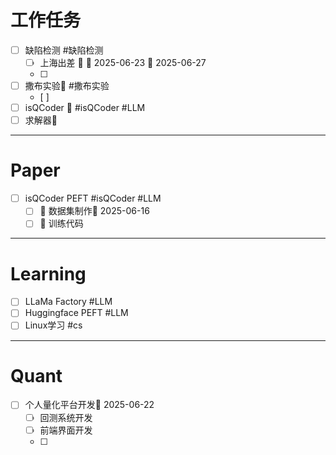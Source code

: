 
# 工作任务
- [ ] 缺陷检测 #缺陷检测
	- [ ] 上海出差 🔺 🛫 2025-06-23 📅 2025-06-27
	- [ ] 
- [ ] 撒布实验🔺  #撒布实验 
	- [ ] 
- [ ] isQCoder 🔼  #isQCoder #LLM 
- [ ] 求解器🔼 
---
# Paper

- [ ] isQCoder PEFT #isQCoder #LLM 
	- [ ] 🔼 数据集制作🛫 2025-06-16 
	- [ ] 🔼 训练代码
---
# Learning
- [ ] LLaMa Factory #LLM
- [ ] Huggingface PEFT #LLM
- [ ] Linux学习 #cs

---
# Quant
- [ ] 个人量化平台开发🛫 2025-06-22  
	- [ ] 回测系统开发
	- [ ] 前端界面开发
	- [ ] 